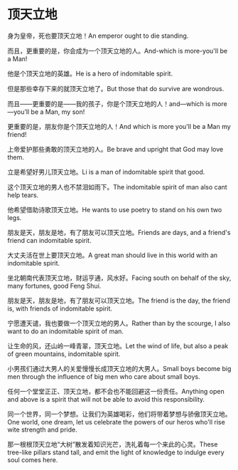 # 顶天立地

<p><span class="chinese">身为皇帝，死也要顶天立地！</span><span class="english">An emperor ought to die standing.</span></p>

<p><span class="chinese">而且，更重要的是，你会成为一个顶天立地的人。</span><span class="english">And-which is more-you'll be a Man!</span></p>

<p><span class="chinese">他是个顶天立地的英雄。</span><span class="english">He is a hero of indomitable spirit.</span></p>

<p><span class="chinese">但是那些幸存下来的就顶天立地了。</span><span class="english">But those that do survive are wondrous.</span></p>

<p><span class="chinese">而且——更重要的是——我的孩子，你是个顶天立地的人！</span><span class="english">and—which is more—you’ll be a Man, my son!</span></p>

<p><span class="chinese">更重要的是，朋友你是个顶天立地的人！</span><span class="english">And which is more you'll be a Man my friend!</span></p>

<p><span class="chinese">上帝爱护那些勇敢的顶天立地的人。</span><span class="english">Be brave and upright that God may love them.</span></p>

<p><span class="chinese">立是希望好男儿顶天立地。</span><span class="english">Li is a man of indomitable spirit that good.</span></p>

<p><span class="chinese">这个顶天立地的男人也不禁泪如雨下。</span><span class="english">The indomitable spirit of man also cant help tears.</span></p>

<p><span class="chinese">他希望借助诗歌顶天立地。</span><span class="english">He wants to use poetry to stand on his own two legs.</span></p>

<p><span class="chinese">朋友是天，朋友是地，有了朋友可以顶天立地。</span><span class="english">Friends are days, and a friend's friend can indomitable spirit.</span></p>

<p><span class="chinese">大丈夫活在世上要顶天立地。</span><span class="english">A great man should live in this world with an indomitable spirit.</span></p>

<p><span class="chinese">坐北朝南代表顶天立地，财运亨通，风水好。</span><span class="english">Facing south on behalf of the sky, many fortunes, good Feng Shui.</span></p>

<p><span class="chinese">朋友是天，朋友是地，有了朋友可以顶天立地。</span><span class="english">The friend is the day, the friend is, with friends of indomitable spirit.</span></p>

<p><span class="chinese">宁愿遭天谴，我也要做一个顶天立地的男人。</span><span class="english">Rather than by the scourge, I also want to do an indomitable spirit of man.</span></p>

<p><span class="chinese">让生命的风，还山岭一峰青翠，顶天立地。</span><span class="english">Let the wind of life, but also a peak of green mountains, indomitable spirit.</span></p>

<p><span class="chinese">小男孩们通过大男人的关爱慢慢长成顶天立地的大男人。</span><span class="english">Small boys become big men through the influence of big men who care about small boys.</span></p>

<p><span class="chinese">任何一个堂堂正正、顶天立地，都不会也不能回避这一份责任。</span><span class="english">Anything open and above is a spirit that will not be able to avoid this responsibility.</span></p>

<p><span class="chinese">同一个世界，同一个梦想。让我们为英雄喝彩，他们将带着梦想与骄傲顶天立地。</span><span class="english">One world, one dream, let us celebrate the powers of our heros who'll rise wite strength and pride.</span></p>

<p><span class="chinese">那一根根顶天立地“大树”散发着知识光芒，洗礼着每一个来此的心灵。</span><span class="english">These tree-like pillars stand tall, and emit the light of knowledge to indulge every soul comes here.</span></p>

